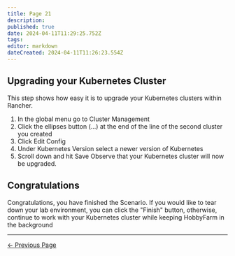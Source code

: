 ```yaml
---
title: Page 21
description: 
published: true
date: 2024-04-11T11:29:25.752Z
tags: 
editor: markdown
dateCreated: 2024-04-11T11:26:23.554Z
---
```



## Upgrading your Kubernetes Cluster
This step shows how easy it is to upgrade your Kubernetes clusters within Rancher.
1. In the global menu go to Cluster Management
2. Click the ellipses button (...) at the end of the line of the second cluster you created
3. Click Edit Config
4. Under Kubernetes Version select a newer version of Kubernetes
5. Scroll down and hit Save
Observe that your Kubernetes cluster will now be upgraded.





## Congratulations
Congratulations, you have finished the Scenario. If you would like to tear down your lab environment, you can click the "Finish" button, otherwise, continue to work with your Kubernetes cluster while keeping HobbyFarm in the background


---
[<- Previous Page](/Documentation/Rancher/Pg20)